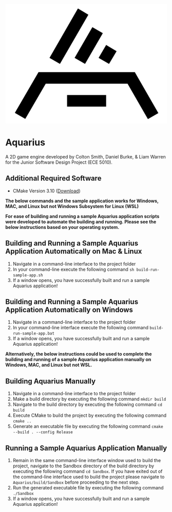 ![Logo](Resources/logo-black-transparent.png)
# Aquarius
A 2D game engine developed by Colton Smith, Daniel Burke, & Liam Warren for the Junior Software Design Project 
(ECE 5010).

## Additional Required Software
- CMake Version 3.10 ([Download](https://cmake.org/download/))

**The below commands and the sample application works for Windows, MAC, and Linux but not Windows
Subsystem for Linux (WSL)**

**For ease of building and running a sample Aquarius application scripts were developed to automate the building and 
running. Please see the below instructions based on your operating system.**

## Building and Running a Sample Aquarius Application Automatically on Mac & Linux
1. Navigate in a command-line interface to the project folder
2. In your command-line execute the following command `sh build-run-sample-app.sh`
3. If a window opens, you have successfully built and run a sample Aquarius application!

## Building and Running a Sample Aquarius Application Automatically on Windows
1. Navigate in a command-line interface to the project folder
2. In your command-line interface execute the following command `build-run-sample-app.bat`
3. If a window opens, you have successfully built and run a sample Aquarius application!

**Alternatively, the below instructions could be used to complete the building and running of a sample Aquarius 
application manually on Windows, MAC, and Linux but not WSL.**

## Building Aquarius Manually
1. Navigate in a command-line interface to the project folder 
2. Make a build directory by executing the following command `mkdir build`
3. Navigate to the build directory by executing the following command `cd build`
4. Execute CMake to build the project by executing the following command `cmake ..`
5. Generate an executable file by executing the following command `cmake --build . --config Release`

## Running a Sample Aquarius Application Manually
1. Remain in the same command-line interface window used to build the project, navigate to the Sandbox directory of the 
   build directory by executing the following command `cd Sandbox`. If you have exited out of the command-line interface
   used to build the project please navigate to `Aquarius/build/Sandbox` before proceeding to the next step. 
2. Run the generated executable file by executing the following command `./Sandbox`
3. If a window opens, you have successfully built and run a sample Aquarius application!